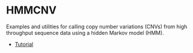 HMMCNV
======

Examples and utilities for calling copy number variations (CNVs) from
high throughput sequence data using a hidden Markov model (HMM).

* [Tutorial](http://nbviewer.ipython.org/github/alimanfoo/hmmcnv/tree/master/tutorial.ipynb)
